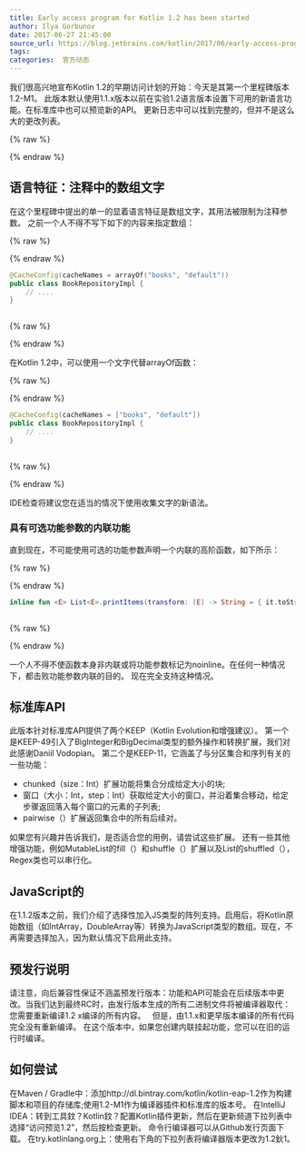 ```yaml
---
title: Early access program for Kotlin 1.2 has been started
author: Ilya Gorbunov
date: 2017-06-27 21:45:00
source_url: https://blog.jetbrains.com/kotlin/2017/06/early-access-program-for-kotlin-1-2-has-been-started/
tags: 
categories:  官方动态
---
```


我们很高兴地宣布Kotlin 1.2的早期访问计划的开始：今天是其第一个里程碑版本1.2-M1。
此版本默认使用1.1.x版本以前在实验1.2语言版本设置下可用的新语言功能。在标准库中也可以预览新的API。
更新日志中可以找到完整的，但并不是这么大的更改列表。

{% raw %}
<p><span id="more-5090"></span></p>
{% endraw %}

## 语言特征：注释中的数组文字

在这个里程碑中提出的单一的显着语言特征是数组文字，其用法被限制为注释参数。
之前一个人不得不写下如下的内容来指定数组：

{% raw %}
<p></p>
{% endraw %}

```kotlin
@CacheConfig(cacheNames = arrayOf("books", "default"))
public class BookRepositoryImpl {
    // ....
}
 
```

{% raw %}
<p></p>
{% endraw %}

在Kotlin 1.2中，可以使用一个文字代替arrayOf函数：

{% raw %}
<p></p>
{% endraw %}

```kotlin
@CacheConfig(cacheNames = ["books", "default"])
public class BookRepositoryImpl {
    // ....
}
 
```

{% raw %}
<p></p>
{% endraw %}

IDE检查将建议您在适当的情况下使用收集文字的新语法。
### 具有可选功能参数的内联功能

直到现在，不可能使用可选的功能参数声明一个内联的高阶函数，如下所示：

{% raw %}
<p></p>
{% endraw %}

```kotlin
inline fun <E> List<E>.printItems(transform: (E) -> String = { it.toString() })
 
```

{% raw %}
<p></p>
{% endraw %}

一个人不得不使函数本身非内联或将功能参数标记为noinline。在任何一种情况下，都击败功能参数内联的目的。
现在完全支持这种情况。
## 标准库API

此版本针对标准库API提供了两个KEEP（Kotlin Evolution和增强建议）。
第一个是KEEP-49引入了BigInteger和BigDecimal类型的额外操作和转换扩展，我们对此感谢Daniil Vodopian。
第二个是KEEP-11，它涵盖了与分区集合和序列有关的一些功能：

* chunked（size：Int）扩展功能将集合分成给定大小的块;
* 窗口（大小：Int，step：Int）获取给定大小的窗口，并沿着集合移动，给定步骤返回落入每个窗口的元素的子列表;
* pairwise（）扩展返回集合中的所有后续对。

如果您有兴趣并告诉我们，是否适合您的用例，请尝试这些扩展。
还有一些其他增强功能，例如MutableList的fill（）和shuffle（）扩展以及List的shuffled（），Regex类也可以串行化。
## JavaScript的

在1.1.2版本之前，我们介绍了选择性加入JS类型的阵列支持。启用后，将Kotlin原始数组（如IntArray，DoubleArray等）转换为JavaScript类型的数组。现在，不再需要选择加入，因为默认情况下启用此支持。
## 预发行说明

请注意，向后兼容性保证不涵盖预发行版本：功能和API可能会在后续版本中更改。当我们达到最终RC时，由发行版本生成的所有二进制文件将被编译器取代：您需要重新编译1.2 x编译的所有内容。
  但是，由1.1.x和更早版本编译的所有代码完全没有重新编译。
在这个版本中，如果您创建内联挂起功能，您可以在旧的运行时编译。
## 如何尝试

在Maven / Gradle中：添加http://dl.bintray.com/kotlin/kotlin-eap-1.2作为构建脚本和项目的存储库;使用1.2-M1作为编译器插件和标准库的版本号。
在IntelliJ IDEA：转到工具鈫？Kotlin鈫？配置Kotlin插件更新，然后在更新频道下拉列表中选择“访问预览1.2”，然后按检查更新。
命令行编译器可以从Github发行页面下载。
在try.kotlinlang.org上：使用右下角的下拉列表将编译器版本更改为1.2鈥1。
